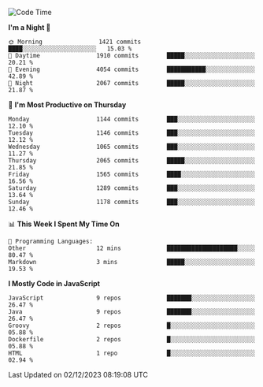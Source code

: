 <!--START_SECTION:waka-->
![Code Time](http://img.shields.io/badge/Code%20Time-1%2C316%20hrs%2053%20mins-blue)

**I'm a Night 🦉** 

```text
🌞 Morning                1421 commits        ████░░░░░░░░░░░░░░░░░░░░░   15.03 % 
🌆 Daytime                1910 commits        █████░░░░░░░░░░░░░░░░░░░░   20.21 % 
🌃 Evening                4054 commits        ███████████░░░░░░░░░░░░░░   42.89 % 
🌙 Night                  2067 commits        █████░░░░░░░░░░░░░░░░░░░░   21.87 % 
```
📅 **I'm Most Productive on Thursday** 

```text
Monday                   1144 commits        ███░░░░░░░░░░░░░░░░░░░░░░   12.10 % 
Tuesday                  1146 commits        ███░░░░░░░░░░░░░░░░░░░░░░   12.12 % 
Wednesday                1065 commits        ███░░░░░░░░░░░░░░░░░░░░░░   11.27 % 
Thursday                 2065 commits        █████░░░░░░░░░░░░░░░░░░░░   21.85 % 
Friday                   1565 commits        ████░░░░░░░░░░░░░░░░░░░░░   16.56 % 
Saturday                 1289 commits        ███░░░░░░░░░░░░░░░░░░░░░░   13.64 % 
Sunday                   1178 commits        ███░░░░░░░░░░░░░░░░░░░░░░   12.46 % 
```


📊 **This Week I Spent My Time On** 

```text
💬 Programming Languages: 
Other                    12 mins             ████████████████████░░░░░   80.47 % 
Markdown                 3 mins              █████░░░░░░░░░░░░░░░░░░░░   19.53 % 
```

**I Mostly Code in JavaScript** 

```text
JavaScript               9 repos             ███████░░░░░░░░░░░░░░░░░░   26.47 % 
Java                     9 repos             ███████░░░░░░░░░░░░░░░░░░   26.47 % 
Groovy                   2 repos             █░░░░░░░░░░░░░░░░░░░░░░░░   05.88 % 
Dockerfile               2 repos             █░░░░░░░░░░░░░░░░░░░░░░░░   05.88 % 
HTML                     1 repo              █░░░░░░░░░░░░░░░░░░░░░░░░   02.94 % 
```




 Last Updated on 02/12/2023 08:19:08 UTC
<!--END_SECTION:waka-->
